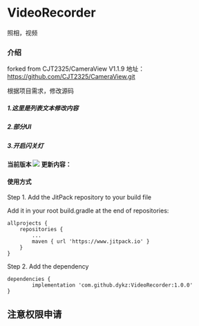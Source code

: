 # VideoRecorder
照相，视频

### 介绍

forked from CJT2325/CameraView V1.1.9  地址：https://github.com/CJT2325/CameraView.git

根据项目需求，修改源码
##### 1.这里是列表文本修改内容 
##### 2.部分UI
##### 3.开启闪关灯

#### 当前版本 [![](https://www.jitpack.io/v/dykz/VideoRecorder.svg)](https://www.jitpack.io/#dykz/VideoRecorder) 更新内容：
 
#### 使用方式

Step 1. Add the JitPack repository to your build file

Add it in your root build.gradle at the end of repositories:

	allprojects {
		repositories {
			...
			maven { url 'https://www.jitpack.io' }
		}
	}

Step 2. Add the dependency

	dependencies {
	        implementation 'com.github.dykz:VideoRecorder:1.0.0'
	}

## 注意权限申请
